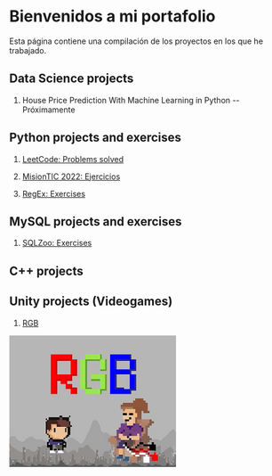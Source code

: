 # Bienvenidos a mi portafolio

Esta página contiene una compilación de los proyectos en los que he trabajado.


## Data Science projects
1. House Price Prediction With Machine Learning in Python -- Próximamente


## Python projects and exercises

1. [LeetCode: Problems solved](https://github.com/DiegoGuisasola/python_practice_basic_1/tree/master/leetcode)

2. [MisionTIC 2022: Ejercicios](https://github.com/DiegoGuisasola/python_practice_basic_1/tree/master/mintic)

3. [RegEx: Exercises](https://github.com/DiegoGuisasola/python_practice_basic_1/tree/master/re)

## MySQL projects and exercises

1. [SQLZoo: Exercises](https://github.com/DiegoGuisasola/sql_practice)

## C++ projects

## Unity projects (Videogames)

1. [RGB](https://nexocol.itch.io/rgb)

![](/images/rgb.png)
